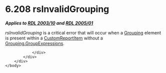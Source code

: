 <html dir="LTR" xmlns:mshelp="http://msdn.microsoft.com/mshelp" xmlns:ddue="http://ddue.schemas.microsoft.com/authoring/2003/5" xmlns:xlink="http://www.w3.org/1999/xlink" xmlns:tool="http://www.microsoft.com/tooltip">
    <head>
        <meta http-equiv="Content-Type" content="text/html; CHARSET=utf-8"></meta>
        <meta name="save" content="history"></meta>
        <title>6.208 rsInvalidGrouping</title>
        <xml>
            <mshelp:toctitle title="6.208 rsInvalidGrouping"></mshelp:toctitle>
            <mshelp:rltitle title="[MS-RDL]: rsInvalidGrouping"></mshelp:rltitle>
            <mshelp:keyword index="A" term="4f633e19-ec5f-46bf-b411-eb1a49126348"></mshelp:keyword>
            <mshelp:attr name="DCSext.ContentType" value="open specification"></mshelp:attr>
            <mshelp:attr name="AssetID" value="4f633e19-ec5f-46bf-b411-eb1a49126348"></mshelp:attr>
            <mshelp:attr name="TopicType" value="kbRef"></mshelp:attr>
            <mshelp:attr name="DCSext.Title" value="[MS-RDL]: rsInvalidGrouping" />
        </xml>
    </head>
    <body>
        <div id="header">
            <h1 class="heading">6.208 rsInvalidGrouping</h1>
        </div>
        <div id="mainSection">
            <div id="mainBody">
                <div id="allHistory" class="saveHistory"></div>
                <div id="sectionSection0" class="section" name="collapseableSection">
                    

<p><b><i>Applies to </i></b><a href="a7e2ad00-07c8-4f6d-80ab-3ad55df7b233.md"><b><i>RDL 2003/10</i></b></a><b><i>
and </i></b><a href="3ebe2912-4958-4832-b391-cad1f5e13338.md"><b><i>RDL 2005/01</i></b></a></p>

<p><i>rsInvalidGrouping</i> is a critical error that will occur
when a <a href="7d574154-eefe-4fc1-8b78-3a18b9350e87.md">Grouping</a> element
is present within a <a href="6bb7b35c-e517-4444-a96b-9f2ccdd1a642.md">CustomReportItem</a>
without a <a href="6400dc8d-a4bf-47d3-9f1b-24ba72b27d73.md">Grouping.GroupExpressions</a>.</p>


                </div>
            </div>
        </div>
    </body>
</html>